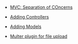 - [MVC: Separation of COncerns](https://youtu.be/N3rkdpBjmH8?si=rg2waM4MSQqo9TNt&t=147)

- [Adding Controllers](https://youtu.be/N3rkdpBjmH8?si=Ph3kSnPHYQpK52V1&t=1087)

- [Adding Models](https://youtu.be/N3rkdpBjmH8?si=V68Lzo2ckBWj1nVe&t=1777)  

- [Multer plugin for file upload](https://youtu.be/WqJ0P8JnftI?si=EFjP_S4xxwRV5JrT)
